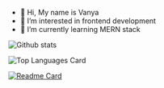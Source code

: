 - 👋 Hi, My name is Vanya
- 👀 I’m interested in frontend development
- 🌱 I’m currently learning MERN stack

<!---
raiden-developer/raiden-developer is a ✨ special ✨ repository because its `README.md` (this file) appears on your GitHub profile.
You can click the Preview link to take a look at your changes.
--->

![Github stats](https://github-readme-stats.vercel.app/api?username=raiden-developer&theme=github_dark&show_icons=true&count_private=true)

![Top Languages Card](https://github-readme-stats.vercel.app/api/top-langs/?username=raiden-developer&layout=compact)

[![Readme Card](https://github-readme-stats.vercel.app/api/pin/?username=raiden-developer&repo=gulp)](https://github.com/raiden-developer/gulp)
